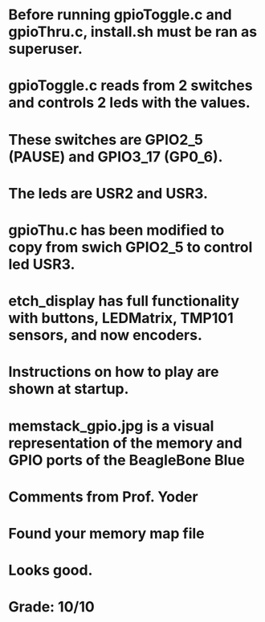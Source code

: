 # Before running gpioToggle.c and gpioThru.c, install.sh must be ran as superuser.

# gpioToggle.c reads from 2 switches and controls 2 leds with the values. 
# These switches are GPIO2_5 (PAUSE) and GPIO3_17 (GP0_6).
# The leds are USR2 and USR3.

# gpioThu.c has been modified to copy from swich GPIO2_5 to control led USR3.

# etch_display has full functionality with buttons, LEDMatrix, TMP101 sensors, and now encoders.
# Instructions on how to play are shown at startup.

# memstack_gpio.jpg is a visual representation of the memory and GPIO ports of the BeagleBone Blue

# Comments from Prof. Yoder
# Found your memory map file
# Looks good.
# Grade:  10/10